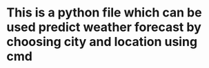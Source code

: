 # This is a python file which can be used predict weather forecast by choosing city and location using cmd
